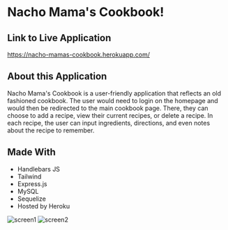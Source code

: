 # Nacho Mama's Cookbook!

## Link to Live Application
https://nacho-mamas-cookbook.herokuapp.com/

## About this Application
Nacho Mama's Cookbook is a user-friendly application that reflects an old fashioned cookbook. The user would need to login on the homepage and would then be redirected to the main cookbook page. There, they can choose to add a recipe, view their current recipes, or delete a recipe. In each recipe, the user can input ingredients, directions, and even notes about the recipe to remember. 

## Made With
* Handlebars JS
* Tailwind
* Express.js
* MySQL
* Sequelize
* Hosted by Heroku

![screen1](https://github.com/gabriellapinto/nacho-mamas-cookbook/assets/97854086/ffb7c6fe-0e42-4f53-9954-ebe063b286c4)
![screen2](https://github.com/gabriellapinto/nacho-mamas-cookbook/assets/97854086/c1fc7199-3b44-45cd-8c78-780b1b5eca2d)

